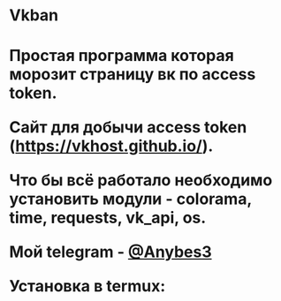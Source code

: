 <h1>Vkban<h1>
  
Простая программа которая морозит страницу вк по access token.
  
Сайт для добычи access token (https://vkhost.github.io/).
  
Что бы всё работало необходимо установить модули - colorama, time, requests, vk_api, os.
  
Мой telegram - [@Anybes3](https://t.me/Anybes3)

Установка в termux:
